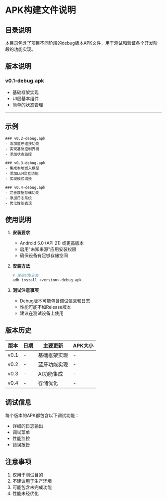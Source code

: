 # APK构建文件说明

## 目录说明
本目录包含了项目不同阶段的debug版本APK文件，用于测试和验证各个开发阶段的功能实现。

## 版本说明

### v0.1-debug.apk
- 基础框架实现
- UI层基本组件
- 简单的状态管理
---
## 示例
``` text
### v0.2-debug.apk
- 添加蓝牙连接功能
- 实现基础控制界面
- 添加状态监控

### v0.3-debug.apk
- 集成本地嵌入模型
- 添加LLM交互功能
- 实现模式切换

### v0.4-debug.apk
- 完善数据存储功能
- 添加日志系统
- 优化性能表现
```

## 使用说明

1. **安装要求**
   - Android 5.0 (API 21) 或更高版本
   - 启用"未知来源"应用安装权限
   - 确保设备有足够存储空间

2. **安装方法**
   ```bash
   # 使用adb安装
   adb install <version>-debug.apk
   ```

3. **测试注意事项**
   - Debug版本可能包含调试信息和日志
   - 性能可能不如Release版本
   - 建议在测试设备上使用

## 版本历史

| 版本 | 日期 | 主要更新 | APK大小 |
|-----|------|---------|---------|
| v0.1 | - | 基础框架实现 | - |
| v0.2 | - | 蓝牙功能实现 | - |
| v0.3 | - | AI功能集成 | - |
| v0.4 | - | 存储优化 | - |

## 调试信息

每个版本的APK都包含以下调试功能：
- 详细的日志输出
- 调试菜单
- 性能监控
- 错误报告

## 注意事项

1. 仅用于测试目的
2. 不建议用于生产环境
3. 可能包含未完成功能
4. 性能未经优化

